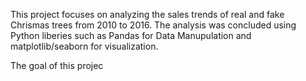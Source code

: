 This project focuses on analyzing the sales trends of real and fake Chrismas trees from 2010 to 2016.
The analysis was concluded using Python liberies such as Pandas for Data Manupulation and matplotlib/seaborn for visualization.

The goal of this projec
